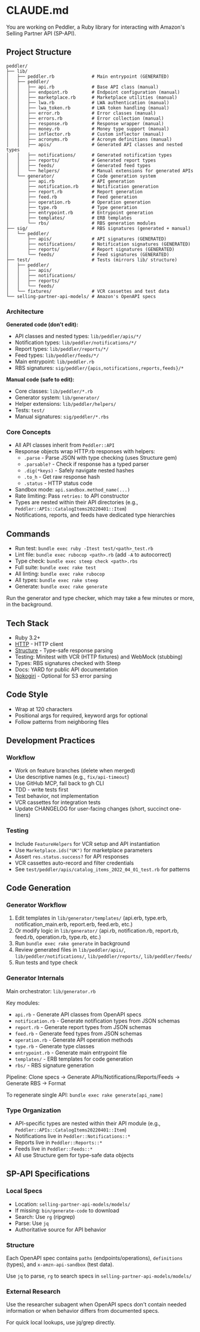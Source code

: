 # CLAUDE.md

You are working on Peddler, a Ruby library for interacting with Amazon's Selling Partner API (SP-API).

## Project Structure

```
peddler/
├── lib/
│   ├── peddler.rb              # Main entrypoint (GENERATED)
│   ├── peddler/
│   │   ├── api.rb              # Base API class (manual)
│   │   ├── endpoint.rb         # Endpoint configuration (manual)
│   │   ├── marketplace.rb      # Marketplace utilities (manual)
│   │   ├── lwa.rb              # LWA authentication (manual)
│   │   ├── lwa_token.rb        # LWA token handling (manual)
│   │   ├── error.rb            # Error classes (manual)
│   │   ├── errors.rb           # Error collection (manual)
│   │   ├── response.rb         # Response wrapper (manual)
│   │   ├── money.rb            # Money type support (manual)
│   │   ├── inflector.rb        # Custom inflector (manual)
│   │   ├── acronyms.rb         # Acronym definitions (manual)
│   │   ├── apis/               # Generated API classes and nested types
│   │   ├── notifications/      # Generated notification types
│   │   ├── reports/            # Generated report types
│   │   ├── feeds/              # Generated feed types
│   │   └── helpers/            # Manual extensions for generated APIs
│   └── generator/              # Code generation system
│       ├── api.rb              # API generation
│       ├── notification.rb     # Notification generation
│       ├── report.rb           # Report generation
│       ├── feed.rb             # Feed generation
│       ├── operation.rb        # Operation generation
│       ├── type.rb             # Type generation
│       ├── entrypoint.rb       # Entrypoint generation
│       ├── templates/          # ERB templates
│       └── rbs/                # RBS generation modules
├── sig/                        # RBS signatures (generated + manual)
│   └── peddler/
│       ├── apis/               # API signatures (GENERATED)
│       ├── notifications/      # Notification signatures (GENERATED)
│       ├── reports/            # Report signatures (GENERATED)
│       └── feeds/              # Feed signatures (GENERATED)
├── test/                       # Tests (mirrors lib/ structure)
│   ├── peddler/
│   │   ├── apis/
│   │   ├── notifications/
│   │   ├── reports/
│   │   └── feeds/
│   └── fixtures/               # VCR cassettes and test data
└── selling-partner-api-models/ # Amazon's OpenAPI specs
```

### Architecture

**Generated code (don't edit):**
- API classes and nested types: `lib/peddler/apis/*/`
- Notification types: `lib/peddler/notifications/*/`
- Report types: `lib/peddler/reports/*/`
- Feed types: `lib/peddler/feeds/*/`
- Main entrypoint: `lib/peddler.rb`
- RBS signatures: `sig/peddler/{apis,notifications,reports,feeds}/*`

**Manual code (safe to edit):**
- Core classes: `lib/peddler/*.rb`
- Generator system: `lib/generator/`
- Helper extensions: `lib/peddler/helpers/`
- Tests: `test/`
- Manual signatures: `sig/peddler/*.rbs`

### Core Concepts

- All API classes inherit from `Peddler::API`
- Response objects wrap HTTP.rb responses with helpers:
  - `.parse` - Parse JSON with type checking (uses Structure gem)
  - `.parsable?` - Check if response has a typed parser
  - `.dig(*keys)` - Safely navigate nested hashes
  - `.to_h` - Get raw response hash
  - `.status` - HTTP status code
- Sandbox mode: `api.sandbox.method_name(...)`
- Rate limiting: Pass `retries:` to API constructor
- Types are nested within their API directories (e.g., `Peddler::APIs::CatalogItems20220401::Item`)
- Notifications, reports, and feeds have dedicated type hierarchies

## Commands

- Run test: `bundle exec ruby -Itest test/<path>_test.rb`
- Lint file: `bundle exec rubocop <path>.rb` (add `-A` to autocorrect)
- Type check: `bundle exec steep check <path>.rbs`
- Full suite: `bundle exec rake test`
- All linting: `bundle exec rake rubocop`
- All types: `bundle exec rake steep`
- Generate: `bundle exec rake generate`

Run the generator and type checker, which may take a few minutes or more, in the background.

## Tech Stack

- Ruby 3.2+
- [HTTP](https://github.com/httprb/http) - HTTP client
- [Structure](https://github.com/hakanensari/structure) - Type-safe response parsing
- Testing: Minitest with VCR (HTTP fixtures) and WebMock (stubbing)
- Types: RBS signatures checked with Steep
- Docs: YARD for public API documentation
- [Nokogiri](https://nokogiri.org) - Optional for S3 error parsing

## Code Style

- Wrap at 120 characters
- Positional args for required, keyword args for optional
- Follow patterns from neighboring files

## Development Practices

### Workflow

- Work on feature branches (delete when merged)
- Use descriptive names (e.g., `fix/api-timeout`)
- Use GitHub MCP, fall back to gh CLI
- TDD - write tests first
- Test behavior, not implementation
- VCR cassettes for integration tests
- Update CHANGELOG for user-facing changes (short, succinct one-liners)

### Testing

- Include `FeatureHelpers` for VCR setup and API instantiation
- Use `Marketplace.ids("UK")` for marketplace parameters
- Assert `res.status.success?` for API responses
- VCR cassettes auto-record and filter credentials
- See `test/peddler/apis/catalog_items_2022_04_01_test.rb` for patterns

## Code Generation

### Generator Workflow

1. Edit templates in `lib/generator/templates/` (api.erb, type.erb, notification_main.erb, report.erb, feed.erb, etc.)
2. Or modify logic in `lib/generator/` (api.rb, notification.rb, report.rb, feed.rb, operation.rb, type.rb, etc.)
3. Run `bundle exec rake generate` in background
4. Review generated files in `lib/peddler/apis/`, `lib/peddler/notifications/`, `lib/peddler/reports/`, `lib/peddler/feeds/`
5. Run tests and type check

### Generator Internals

Main orchestrator: `lib/generator.rb`

Key modules:
- `api.rb` - Generate API classes from OpenAPI specs
- `notification.rb` - Generate notification types from JSON schemas
- `report.rb` - Generate report types from JSON schemas
- `feed.rb` - Generate feed types from JSON schemas
- `operation.rb` - Generate API operation methods
- `type.rb` - Generate type classes
- `entrypoint.rb` - Generate main entrypoint file
- `templates/` - ERB templates for code generation
- `rbs/` - RBS signature generation

Pipeline: Clone specs → Generate APIs/Notifications/Reports/Feeds → Generate RBS → Format

To regenerate single API: `bundle exec rake generate[api_name]`

### Type Organization

- API-specific types are nested within their API module (e.g., `Peddler::APIs::CatalogItems20220401::Item`)
- Notifications live in `Peddler::Notifications::*`
- Reports live in `Peddler::Reports::*`
- Feeds live in `Peddler::Feeds::*`
- All use Structure gem for type-safe data objects

## SP-API Specifications

### Local Specs

- Location: `selling-partner-api-models/models/`
- If missing: `bin/generate-code` to download
- Search: Use `rg` (ripgrep)
- Parse: Use `jq`
- Authoritative source for API behavior

### Structure

Each OpenAPI spec contains `paths` (endpoints/operations), `definitions` (types), and `x-amzn-api-sandbox` (test data).

Use `jq` to parse, `rg` to search specs in `selling-partner-api-models/models/`

### External Research

Use the researcher subagent when OpenAPI specs don't contain needed information or when behavior differs from documented specs.

For quick local lookups, use jq/grep directly.
